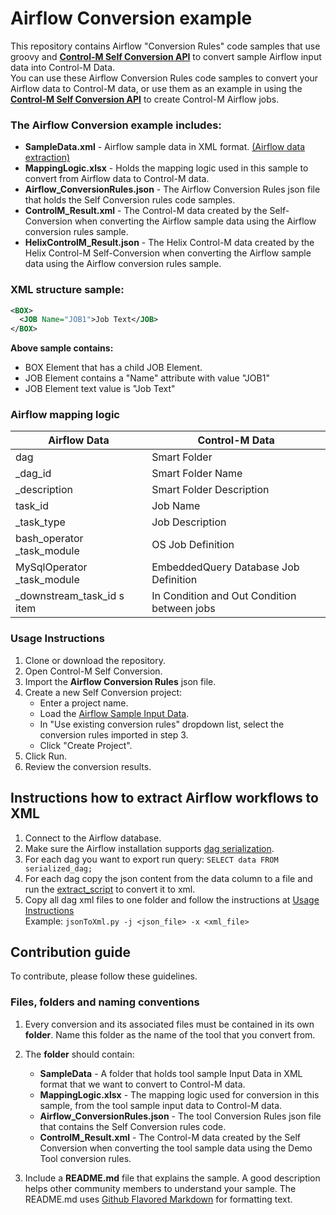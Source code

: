 # Airflow Conversion example
This repository contains Airflow "Conversion Rules" code samples that use groovy and [**Control-M Self Conversion API**](https://docs.bmc.com/docs/ctmselfconv/control-m-self-conversion-api-814570051.html) to convert sample Airflow input data into Control-M Data.<br>
You can use these Airflow Conversion Rules code samples to convert your Airflow data to Control-M data, or use them as an example in using the [**Control-M Self Conversion API**](https://docs.bmc.com/docs/ctmselfconv/control-m-self-conversion-api-814570051.html) to create Control-M Airflow jobs.

### The Airflow Conversion example includes:
* __SampleData.xml__ - Airflow sample data in XML format. [(Airflow data extraction)](#instructions-how-to-extract-airflow-workflows-to-xml)
* __MappingLogic.xlsx__ - Holds the mapping logic used in this sample to convert from Airflow data to Control-M data.
* __Airflow_ConversionRules.json__ - The Airflow Conversion Rules json file that holds the Self Conversion rules code samples.
* __ControlM_Result.xml__ - The Control-M data created by the Self-Conversion when converting the Airflow sample data using the Airflow conversion rules sample.
* __HelixControlM_Result.json__ - The Helix Control-M data created by the Helix Control-M Self-Conversion when converting the Airflow sample data using the Airflow conversion rules sample. 

### XML structure sample:
```xml 
<BOX>
  <JOB Name="JOB1">Job Text</JOB>
</BOX> 
```
__Above sample contains:__
* BOX Element that has a child JOB Element.
* JOB Element contains a "Name" attribute with value "JOB1"
* JOB Element text value is "Job Text"

### Airflow mapping logic
|  Airflow Data               | Control-M Data                                |
| --------------------------- | --------------------------------------------- | 
|  dag                        | Smart Folder                                  |
|  _dag_id                    | Smart Folder Name                             |
|  _description               | Smart Folder Description                      |
|  task_id                    | Job Name                                      |
|  _task_type                 | Job Description                               |
|  bash_operator _task_module | OS Job Definition                             |
|  MySqlOperator _task_module | EmbeddedQuery Database Job Definition         |
|  _downstream_task_id s item | In Condition and Out Condition between jobs   |

### Usage Instructions
1. Clone or download the repository.
2. Open Control-M Self Conversion.
3. Import the __Airflow Conversion Rules__ json file.
4. Create a new Self Conversion project:
   * Enter a project name.
   * Load the [Airflow Sample Input Data](#instructions-how-to-extract-airflow-workflows-to-xml).
   * In "Use existing conversion rules" dropdown list, select the conversion rules imported in step 3.
   * Click "Create Project".
5. Click Run.
6. Review the conversion results.

## Instructions how to extract Airflow workflows to XML
1. Connect to the Airflow database.
2. Make sure the Airflow installation supports [dag serialization](https://airflow.apache.org/docs/apache-airflow/stable/dag-serialization.html).
3. For each dag you want to export run query: `SELECT data FROM serialized_dag;`
4. For each dag copy the json content from the data column to a file and run the [extract_script](Data_export/jsonToXml.py) to convert it to xml.
5. Copy all dag xml files to one folder and follow the instructions at [Usage Instructions](#usage-instructions)
   <br>Example: `jsonToXml.py -j <json_file> -x <xml_file>`

## Contribution guide
To contribute, please follow these guidelines.

### Files, folders and naming conventions
1. Every conversion and its associated files must be contained in its own **folder**. Name this folder as the name of the tool that you convert from.
2. The __folder__ should contain:
   * __SampleData__ - A folder that holds tool sample Input Data in XML format that we want to convert to Control-M data.
   * __MappingLogic.xlsx__ - The mapping logic used for conversion in this sample, from the  tool sample input data to Control-M data.
   * __Airflow_ConversionRules.json__ - The tool Conversion Rules json file that contains the Self Conversion rules code.
   * __ControlM_Result.xml__ - The Control-M data created by the Self Conversion when converting the tool sample data using the Demo Tool conversion rules.

3. Include a **README.md** file that explains the sample. A good description helps other community members to understand your sample. The README.md uses [Github Flavored Markdown](https://guides.github.com/features/mastering-markdown/) for formatting text.